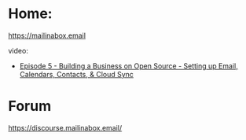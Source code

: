# Home:
https://mailinabox.email

video:
- [Episode 5 - Building a Business on Open Source - Setting up Email, Calendars, Contacts, & Cloud Sync](https://youtu.be/bzxNb_fcqnA)

# Forum
https://discourse.mailinabox.email/
